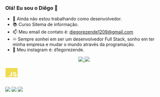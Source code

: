### Olá! Eu sou o Diêgo 👾

- 🔭 Ainda não estou trabalhando como desenvolvedor.
- 📚 Curso Sitema de informação.
- 📫 Meu email de contato é: diegorezende1209@gmail.com
- ♾️ Sempre sonhei em ser um desenvolvedor Full Stack, sonho em ter minha empresa e mudar o mundo através da programação.
- 📱 Meu instagram é: d1egorezende.

<div align="center">
  <a href="https://github.com/diegorezendeb">
  <img height="180em" src="https://github-readme-stats.vercel.app/api?username=diegorezendeb&show_icons=true&theme=radical&include_all_commits=true&count_private=true"/>
  <img height="180em" src="https://github-readme-stats.vercel.app/api/top-langs/?username=diegorezendeb&layout=compact&langs_count=7&theme=radical"/>
</div>
  
  <div style="display: inline_block"><br>
  <img align="center" alt="Rafa-Js" height="30" width="40" src="https://raw.githubusercontent.com/devicons/devicon/master/icons/javascript/javascript-plain.svg">
  </div>
    
  ##
  
  
  <div> 
  <a href="https://www.instagram.com/sukunafps/"_blank"><img src="https://img.shields.io/badge/-Instagram-%23E4405F?style=for-the-badge&logo=instagram&logoColor=white" target="_blank"></a>
 	<a href="https://www.twitch.tv/sukunag0d" target="_blank"><img src="https://img.shields.io/badge/Twitch-9146FF?style=for-the-badge&logo=twitch&logoColor=white" target="_blank"></a> 
  <a href="https://www.linkedin.com/in/di%C3%AAgo-rezende-02b295211/" target="_blank"><img src="https://img.shields.io/badge/-LinkedIn-%230077B5?style=for-the-badge&logo=linkedin&logoColor=white" target="_blank"></a> 
 
</div>
